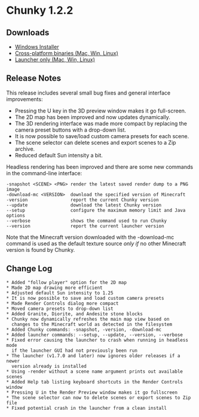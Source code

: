 Chunky 1.2.2
============

Downloads
---------

* [Windows Installer](https://launchpad.net/chunky/1.2/1.2.2/+download/Chunky-1.2.2.exe)
* [Cross-platform binaries (Mac, Win, Linux)](https://launchpad.net/chunky/1.2/1.2.2/+download/Chunky-1.2.2.zip)
* [Launcher only (Mac, Win, Linux)](http://chunkyupdate.llbit.se/ChunkyLauncher.jar)

Release Notes
-------------

This release includes several small bug fixes and general interface
improvements:

* Pressing the U key in the 3D preview window makes it go full-screen.
* The 2D map has been improved and now updates dynamically.
* The 3D rendering interface was made more compact by replacing the
  camera preset buttons with a drop-down list.
* It is now possible to save/load custom camera presets for each scene.
* The scene selector can delete scenes and export scenes to a Zip archive.
* Reduced default Sun intensity a bit.

Headless rendering has been improved and there are some new commands in the
command-line interface:

    -snapshot <SCENE> <PNG> render the latest saved render dump to a PNG image
    -download-mc <VERSION>  download the specified version of Minecraft
    -version                report the current Chunky version
    --update                download the latest Chunky version
    --setup                 configure the maximum memory limit and Java options
    --verbose               shows the command used to run Chunky
    --version               report the current launcher version

Note that the Minecraft version downloaded with the -download-mc command is
used as the default texture source *only if* no other Minecraft version is
found by Chunky.

Change Log
----------

    * Added "follow player" option for the 2D map
    * Made 2D map drawing more efficient
    * Adjusted default Sun intensity to 1.25
    * It is now possible to save and load custom camera presets
    * Made Render Controls dialog more compact
    * Moved camera presets to drop-down list
    * Added Granite, Diorite, and Andesite stone blocks
    * Chunky now dynamically refreshes the main map view based on
      changes to the Minecraft world as detected in the filesystem
    * Added Chunky commands: -snapshot, -version, -download-mc
    * Added launcher commands: --setup, --update, --version, --verbose
    * Fixed error causing the launcher to crash when running in headless mode
      if the launcher GUI had not previously been run
    * The launcher (v1.7.0 and later) now ignores older releases if a newer
      version already is installed
    * Using -render without a scene name argument prints out available scenes
    * Added Help tab listing keyboard shortcuts in the Render Controls window
    * Pressing U in the Render Preview window makes it go fullscreen
    * The scene selector can now to delete scenes or export scenes to Zip file
    * Fixed potential crash in the launcher from a clean install
